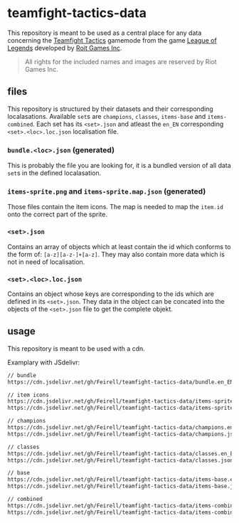 # teamfight-tactics-data

This repository is meant to be used as a central place for any data concerning the [Teamfight Tactics](https://euw.leagueoflegends.com/en/featured/events/teamfight-tactics) gamemode from the game [League of Legends](https://play.euw.leagueoflegends.com/en_US) developed by [Roit Games Inc](https://www.riotgames.com/en).

> All rights for the included names and images are reserved by Riot Games Inc.

## files

This repository is structured by their datasets and their corresponding localasations. Available `set`s are `champions`, `classes`, `items-base` and `items-combined`.
Each set has its `<set>.json` and atleast the `en_EN` corresponding `<set>.<loc>.loc.json` localisation file.

### `bundle.<loc>.json` (generated)

This is probably the file you are looking for, it is a bundled version of all data `set`s in the defined localasation.

### `items-sprite.png` and `items-sprite.map.json` (generated)

Those files contain the item icons. The map is needed to map the `item.id` onto the correct part of the sprite.

### `<set>.json`

Contains an array of objects which at least contain the id which conforms to the form of: `[a-z][a-z-]+[a-z]`. They may also contain more data which is not in need of localisation.

### `<set>.<loc>.loc.json`

Contains an object whose keys are corresponding to the ids which are defined in its `<set>.json`. They data in the object can be concated into the objects of the `<set>.json` file to get the complete objekt.

## usage

This repository is meant to be used with a cdn.

Examplary with JSdelivr:

``` txt
// bundle
https://cdn.jsdelivr.net/gh/Feirell/teamfight-tactics-data/bundle.en_EN.json

// item icons
https://cdn.jsdelivr.net/gh/Feirell/teamfight-tactics-data/items-sprite.png
https://cdn.jsdelivr.net/gh/Feirell/teamfight-tactics-data/items-sprite.map.json

// champions
https://cdn.jsdelivr.net/gh/Feirell/teamfight-tactics-data/champions.en_EN.json
https://cdn.jsdelivr.net/gh/Feirell/teamfight-tactics-data/champions.json

// classes
https://cdn.jsdelivr.net/gh/Feirell/teamfight-tactics-data/classes.en_EN.json
https://cdn.jsdelivr.net/gh/Feirell/teamfight-tactics-data/classes.json

// base
https://cdn.jsdelivr.net/gh/Feirell/teamfight-tactics-data/items-base.en_EN.json
https://cdn.jsdelivr.net/gh/Feirell/teamfight-tactics-data/items-base.json

// combined
https://cdn.jsdelivr.net/gh/Feirell/teamfight-tactics-data/items-combined.en_EN.json
https://cdn.jsdelivr.net/gh/Feirell/teamfight-tactics-data/items-combined.json
```